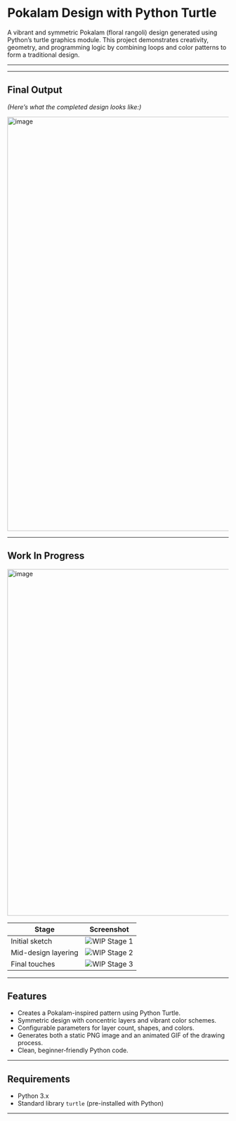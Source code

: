 # Pokalam Design with Python Turtle

A vibrant and symmetric Pokalam (floral rangoli) design generated using Python’s turtle graphics module. This project demonstrates creativity, geometry, and programming logic by combining loops and color patterns to form a traditional design.

---


---

##  Final Output

*(Here’s what the completed design looks like:)*

<img width="1107" height="944" alt="image" src="https://github.com/user-attachments/assets/71c96a18-ad3c-4d93-86c4-b35d0cd61964" />


---

##  Work In Progress

<img width="936" height="790" alt="image" src="https://github.com/user-attachments/assets/d30a548c-adcc-403e-8d41-2b4dbcc267c2" />


| Stage       | Screenshot     |
|-------------|----------------|
| Initial sketch | ![WIP Stage 1](wip/wip1.png) |
| Mid-design layering | ![WIP Stage 2](wip/wip2.png) |
| Final touches | ![WIP Stage 3](wip/wip3.png) |

---

##  Features

- Creates a Pokalam-inspired pattern using Python Turtle.
- Symmetric design with concentric layers and vibrant color schemes.
- Configurable parameters for layer count, shapes, and colors.
- Generates both a static PNG image and an animated GIF of the drawing process.
- Clean, beginner‑friendly Python code.

---

##  Requirements

- Python 3.x
- Standard library `turtle` (pre-installed with Python)

---
